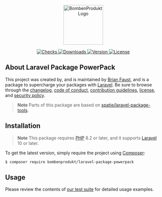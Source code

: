 <p align="center">
    <a href="https://bombenprodukt.com" target="_blank">
        <img src="https://raw.githubusercontent.com/faustbrian/assets/main/logo-text.svg" width="128" alt="BombenProdukt Logo" />
    </a>
</p>

<p align="center">
    <a href="https://github.com/faustbrian/laravel-package-powerpack/actions">
        <img src="https://badge.sh/github/check-runs/BombenProdukt/laravel-package-powerpack" alt="Checks" />
    </a>
    <a href="https://packagist.org/packages/bombenprodukt/laravel-package-powerpack">
        <img src="https://badge.sh/packagist/downloads/BombenProdukt/laravel-package-powerpack" alt="Downloads" />
    </a>
    <a href="https://packagist.org/packages/bombenprodukt/laravel-package-powerpack">
        <img src="https://badge.sh/packagist/version/BombenProdukt/laravel-package-powerpack" alt="Version" />
    </a>
    <a href="https://packagist.org/packages/bombenprodukt/laravel-package-powerpack">
        <img src="https://badge.sh/packagist/license/BombenProdukt/laravel-package-powerpack" alt="License" />
    </a>
</p>

## About Laravel Package PowerPack

This project was created by, and is maintained by [Brian Faust](https://github.com/faustbrian), and is a package to  supercharge your packages with [Laravel](https://laravel.com/). Be sure to browse through the [changelog](CHANGELOG.md), [code of conduct](.github/CODE_OF_CONDUCT.md), [contribution guidelines](.github/CONTRIBUTING.md), [license](LICENSE), and [security policy](.github/SECURITY.md).

> **Note**
> Parts of this package are based on [spatie/laravel-package-tools](https://github.com/spatie/laravel-package-tools).

## Installation

> **Note**
> This package requires [PHP](https://www.php.net/) 8.2 or later, and it supports [Laravel](https://laravel.com/) 10 or later.

To get the latest version, simply require the project using [Composer](https://getcomposer.org/):

```bash
$ composer require bombenprodukt/laravel-package-powerpack
```

## Usage

Please review the contents of [our test suite](/tests) for detailed usage examples.
